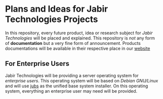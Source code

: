 # Plans and Ideas for Jabir Technologies Projects

In this repository, every future product, idea or research subject for _Jabir Technologies_ will be placed and explained. This repository is _not_ any form of __documentation__ but a very fine form of announcement. Products documentations will be available in their respective place in our [website](https://jabirtechnologies.org)

## For Enterprise Users

Jabir Technologies will be providing a server operating system for _enterprise users_. This operating system will be based on _Debian GNU/Linux_ and will use [jubs](https://github.com/JabirTech/jubs) as the unified base system installer. On this operating system, everything an enterprise user may need will be provided.